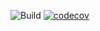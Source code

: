 ![Build](https://github.com/Yvaniak/wordle_yvaniak/actions/workflows/rust.yml/badge.svg?branch=main)
[![codecov](https://codecov.io/github/Yvaniak/wordle_yvaniak/branch/main/graph/badge.svg?token=0LT35MTX08)](https://codecov.io/github/Yvaniak/wordle_yvaniak)
